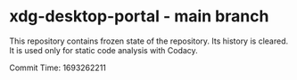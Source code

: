# xdg-desktop-portal - main branch

This repository contains frozen state of the repository.
Its history is cleared. It is used only for static code
analysis with Codacy.

Commit Time: 1693262211
